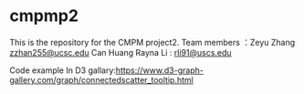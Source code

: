 # cmpmp2

This is the repository for the CMPM project2.
Team members ：Zeyu Zhang zzhan255@ucsc.edu
Can Huang
Rayna Li : rli91@uscs.edu

Code example In D3 gallary:https://www.d3-graph-gallery.com/graph/connectedscatter_tooltip.html
